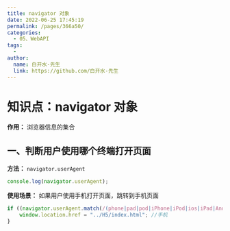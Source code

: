 ```yaml
---
title: navigator 对象
date: 2022-06-25 17:45:19
permalink: /pages/366a50/
categories:
  - 05、WebAPI
tags:
  - 
author: 
  name: 白开水-先生
  link: https://github.com/白开水-先生
---
```

# 知识点：navigator 对象

**作用：** 浏览器信息的集合

## 一、判断用户使用哪个终端打开页面

**方法：** `navigator.userAgent`

```js
console.log(navigator.userAgent);
```

**使用场景：** 如果用户使用手机打开页面，跳转到手机页面

```js
if ((navigator.userAgent.match(/(phone|pad|pod|iPhone|iPod|ios|iPad|Android|Mobile|BlackBerry|IEMobile|MQQBrowser|JUC|Fennec|wOSBrowser|BrowserNG|WebOS|Symbian|Windows Phone)/i))) {
    window.location.href = "../H5/index.html"; //手机
}
```